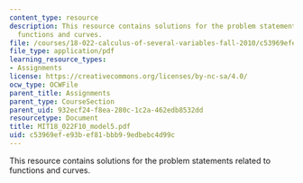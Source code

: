 ```yaml
---
content_type: resource
description: This resource contains solutions for the problem statements related to
  functions and curves.
file: /courses/18-022-calculus-of-several-variables-fall-2010/c53969efe93bef81bbb99edbebc4d99c_MIT18_022F10_model5.pdf
file_type: application/pdf
learning_resource_types:
- Assignments
license: https://creativecommons.org/licenses/by-nc-sa/4.0/
ocw_type: OCWFile
parent_title: Assignments
parent_type: CourseSection
parent_uid: 932ecf24-f8ea-280c-1c2a-462edb8532dd
resourcetype: Document
title: MIT18_022F10_model5.pdf
uid: c53969ef-e93b-ef81-bbb9-9edbebc4d99c
---
```

This resource contains solutions for the problem statements related to functions and curves.